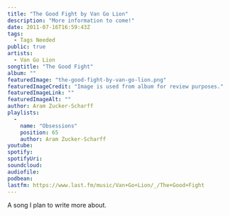 ```yaml
---
title: "The Good Fight by Van Go Lion"
description: "More information to come!"
date: 2011-07-16T16:59:43Z
tags:
  - Tags Needed
public: true
artists:
  - Van Go Lion
songtitle: "The Good Fight"
album: ""
featuredImage: "the-good-fight-by-van-go-lion.png"
featuredImageCredit: "Image is used from album for review purposes."
featuredImageLink: ""
featuredImageAlt: ""
author: Aram Zucker-Scharff
playlists:
  -
    name: "Obsessions"
    position: 65
    author: Aram Zucker-Scharff
youtube: 
spotify: 
spotifyUri: 
soundcloud:
audiofile:
podbean:
lastfm: https://www.last.fm/music/Van+Go+Lion/_/The+Good+Fight
---
```


A song I plan to write more about.
		
